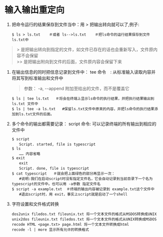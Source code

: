 # 输入输出重定向

1. 把命令运行的结果保存到文件当中：用 > 把输出转向就可以了,例子:
	```
	$ ls > ls.txt    ＃或者 ls-->ls.txt    ＃把ls命令的运行结果保存到文件ls.txt中
	```
> \> 是把输出转向到指定的文件，如文件已存在的话也会重新写入，文件原内容不会保留    
> \>\> 是把输出附向到文件的后面，文件原内容会保留下来

1. 在输出信息的同时把信息记录到文件中： tee 命令　: 从标准输入读取内容并将其写到标准输出和文件中
	> 参数：  -a, --append 附加至给出的文件，而不是覆盖它

	```
	$ ls | tee ls.txt   ＃将会在终端上显示ls命令的执行结果，并把执行结果输出到ls.txt 文件中  
	$ ls | tee -a ls.txt   #保留ls.txt文件中原来的内容，并把ls命令的执行结果添加到ls.txt文件的后面。
	```

1. 多个命令的输出都需要记录： script 命令: 可以记录终端的所有输出到相应的文件中
	```
	$ script
	　　Script. started, file is typescript
	$ ls
	　　…… 内容省略
	$ exit
	　　exit
	　　Script. done, file is typescript
	$ cat typescript   ＃就会把上面绿色的部分再显示一次：
	　　#说明:我们在启动script时没有指定文件名，它会自动记录到当前目录下一个名为 typescript的文件中。也可以用 -a参数 指定文件名
	$ script -a example.txt  ＃终端的输出内容被记录到 example.txt这个文件中
	　　#退出script时，用 exit，事实上script就是启动了一个shell
	```

1. 字符设置和文件格式转换 
	```
	dos2unix filedos.txt fileunix.txt 将一个文本文件的格式从MSDOS转换成UNIX 
	unix2dos fileunix.txt filedos.txt 将一个文本文件的格式从UNIX转换成MSDOS 
	recode HTML <page.txt> page.html 将一个文本文件转换成html 
	recode -l | more 显示所有允许的转换格式 
	```